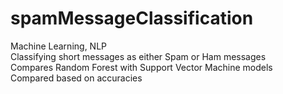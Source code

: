 # spamMessageClassification
Machine Learning, NLP\
Classifying short messages as either Spam or Ham messages\
Compares Random Forest with Support Vector Machine models\
Compared based on accuracies

